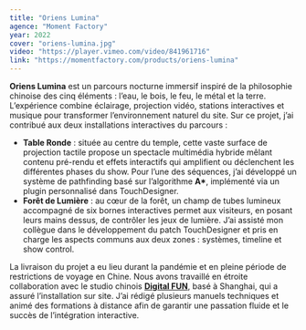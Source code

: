```yaml
---
title: "Oriens Lumina"
agence: "Moment Factory"
year: 2022
cover: "oriens-lumina.jpg"
video: "https://player.vimeo.com/video/841961716"
link: "https://momentfactory.com/products/oriens-lumina"
---
```


**Oriens Lumina** est un parcours nocturne immersif inspiré de la philosophie chinoise des cinq éléments : l’eau, le bois, le feu, le métal et la terre. L’expérience combine éclairage, projection vidéo, stations interactives et musique pour transformer l’environnement naturel du site. Sur ce projet, j’ai contribué aux deux installations interactives du parcours :

- **Table Ronde** : située au centre du temple, cette vaste surface de projection tactile propose un spectacle multimédia hybride mêlant contenu pré-rendu et effets interactifs qui amplifient ou déclenchent les différentes phases du show. Pour l’une des séquences, j’ai développé un système de pathfinding basé sur l’algorithme **A\***, implémenté via un plugin personnalisé dans TouchDesigner.
- **Forêt de Lumière** : au cœur de la forêt, un champ de tubes lumineux accompagné de six bornes interactives permet aux visiteurs, en posant leurs mains dessus, de contrôler les jeux de lumière. J’ai assisté mon collègue dans le développement du patch TouchDesigner et pris en charge les aspects communs aux deux zones : systèmes, timeline et show control.

La livraison du projet a eu lieu durant la pandémie et en pleine période de restrictions de voyage en Chine. Nous avons travaillé en étroite collaboration avec le studio chinois [**Digital FUN**](https://www.digitalfun.ca/), basé à Shanghai, qui a assuré l’installation sur site. J’ai rédigé plusieurs manuels techniques et animé des formations à distance afin de garantir une passation fluide et le succès de l’intégration interactive.
